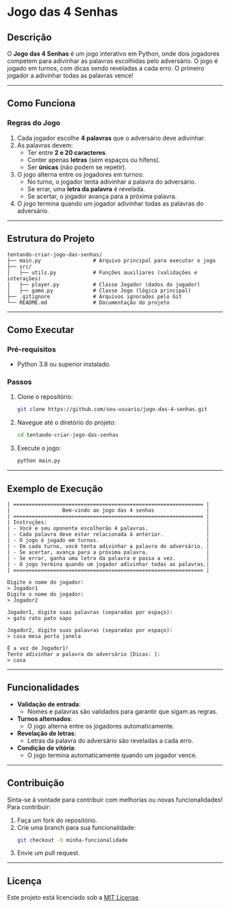# **Jogo das 4 Senhas**

## **Descrição**
O **Jogo das 4 Senhas** é um jogo interativo em Python, onde dois jogadores competem para adivinhar as palavras escolhidas pelo adversário. O jogo é jogado em turnos, com dicas sendo reveladas a cada erro. O primeiro jogador a adivinhar todas as palavras vence!

---

## **Como Funciona**
### **Regras do Jogo**
1. Cada jogador escolhe **4 palavras** que o adversário deve adivinhar.
2. As palavras devem:
   - Ter entre **2 e 20 caracteres**.
   - Conter apenas **letras** (sem espaços ou hífens).
   - Ser **únicas** (não podem se repetir).
3. O jogo alterna entre os jogadores em turnos:
   - No turno, o jogador tenta adivinhar a palavra do adversário.
   - Se errar, uma **letra da palavra** é revelada.
   - Se acertar, o jogador avança para a próxima palavra.
4. O jogo termina quando um jogador adivinhar todas as palavras do adversário.

---

## **Estrutura do Projeto**
```
tentando-criar-jogo-das-senhas/
├── main.py                 # Arquivo principal para executar o jogo
├── src/
│   ├── utils.py            # Funções auxiliares (validações e interações)
│   ├── player.py           # Classe Jogador (dados do jogador)
│   ├── game.py             # Classe Jogo (lógica principal)
├── .gitignore              # Arquivos ignorados pelo Git
└── README.md               # Documentação do projeto
```

---

## **Como Executar**
### **Pré-requisitos**
- Python 3.8 ou superior instalado.

### **Passos**
1. Clone o repositório:
   ```bash
   git clone https://github.com/seu-usuario/jogo-das-4-senhas.git
   ```
2. Navegue até o diretório do projeto:
   ```bash
   cd tentando-criar-jogo-das-senhas
   ```
3. Execute o jogo:
   ```bash
   python main.py
   ```

---

## **Exemplo de Execução**
```plaintext
| ============================================================== |
|                 Bem-vindo ao jogo das 4 senhas                 |
| ============================================================== |
| Instruções:                                                    |
| - Você e seu oponente escolherão 4 palavras.                   |
| - Cada palavra deve estar relacionada à anterior.              |
| - O jogo é jogado em turnos.                                   |
| - Em cada turno, você tenta adivinhar a palavra do adversário. | 
| - Se acertar, avança para a próxima palavra.                   |
| - Se errar, ganha uma letra da palavra e passa a vez.          |
| - O jogo termina quando um jogador adivinhar todas as palavras.|
| ============================================================== |

Digite o nome do jogador:
> Jogador1
Digite o nome do jogador:
> Jogador2

Jogador1, digite suas palavras (separadas por espaço):
> gato rato pato sapo

Jogador2, digite suas palavras (separadas por espaço):
> casa mesa porta janela

É a vez de Jogador1!
Tente adivinhar a palavra do adversário [Dicas: ]:
> casa
```

---

## **Funcionalidades**
- **Validação de entrada**:
  - Nomes e palavras são validados para garantir que sigam as regras.
- **Turnos alternados**:
  - O jogo alterna entre os jogadores automaticamente.
- **Revelação de letras**:
  - Letras da palavra do adversário são reveladas a cada erro.
- **Condição de vitória**:
  - O jogo termina automaticamente quando um jogador vence.

---

## **Contribuição**
Sinta-se à vontade para contribuir com melhorias ou novas funcionalidades! Para contribuir:
1. Faça um fork do repositório.
2. Crie uma branch para sua funcionalidade:
   ```bash
   git checkout -b minha-funcionalidade
   ```
3. Envie um pull request.

---

## **Licença**
Este projeto está licenciado sob a [MIT License](https://opensource.org/licenses/MIT).